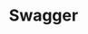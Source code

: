 ---
layout: default
title: Swagger
parent: Globetrotter Fusion
nav_order: 60
permalink: /fusion/swagger/
redirect_to: /Swagger
---